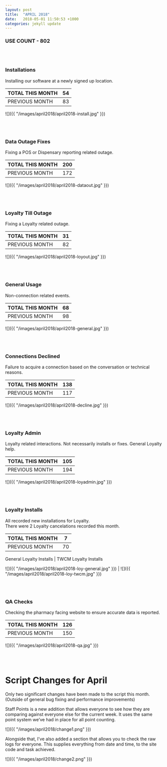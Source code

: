 ```yaml
---
layout: post
title:  "APRIL 2018"
date:   2018-05-01 11:50:53 +1000
categories: jekyll update
---
```

### USE COUNT - 802

<br/>
<br/>

### Installations
Installing our software at a newly signed up location.

| TOTAL THIS MONTH  | 54 |
| --- | --- |
| PREVIOUS MONTH  | 83  |

![]({{ "/images/april2018/april2018-install.jpg" }})  

<br/>
<br/>

### Data Outage Fixes
Fixing a POS or Dispensary reporting related outage.

| TOTAL THIS MONTH  | 200 |
| --- | --- |
| PREVIOUS MONTH  | 172 |

![]({{ "/images/april2018/april2018-dataout.jpg" }})  

<br/>
<br/>

### Loyalty Till Outage
Fixing a Loyalty related outage.

| TOTAL THIS MONTH  | 31 |
| --- | --- |
| PREVIOUS MONTH  | 82 |

![]({{ "/images/april2018/april2018-loyout.jpg" }})  

<br/>
<br/>

### General Usage
Non-connection related events.

| TOTAL THIS MONTH  | 68 |
| --- | --- |
| PREVIOUS MONTH  | 98 |

![]({{ "/images/april2018/april2018-general.jpg" }})  

<br/>
<br/>

### Connections Declined
Failure to acquire a connection based on the conversation or technical reasons.

| TOTAL THIS MONTH  | 138 |
| --- | --- |
| PREVIOUS MONTH  | 117 |

![]({{ "/images/april2018/april2018-decline.jpg" }})  

<br/>
<br/>

### Loyalty Admin
Loyalty related interactions. Not necessarily installs or fixes. General Loyalty help.

| TOTAL THIS MONTH  | 105 |
| --- | --- |
| PREVIOUS MONTH  | 194 |

![]({{ "/images/april2018/april2018-loyadmin.jpg" }})  

<br/>
<br/>

### Loyalty Installs 
All recorded new installations for Loyalty. <br/>There were 2 Loyalty cancelations recorded this month.

| TOTAL THIS MONTH  | 7 |
| --- | --- |
| PREVIOUS MONTH  | 70 |

General Loyalty Installs | TWCM Loyalty Installs

![]({{ "/images/april2018/april2018-loy-general.jpg" }}) | ![]({{ "/images/april2018/april2018-loy-twcm.jpg" }})  

<br/>
<br/>

### QA Checks
Checking the pharmacy facing website to ensure accurate data is reported.

| TOTAL THIS MONTH  | 126 |
| --- | --- |
| PREVIOUS MONTH  | 150 |

![]({{ "/images/april2018/april2018-qa.jpg" }})  

<br/>
<br/>

# Script Changes for April

Only two significant changes have been made to the script this month. (Outside of general bug fixing and performance improvements)

Staff Points is a new addition that allows everyone to see how they are comparing against everyone else for the current week. It uses the same point system we’ve had in place for all point counting.

![]({{ "/images/april2018/change1.png" }})  

Alongside that, I’ve also added a section that allows you to check the raw logs for everyone. This supplies everything from date and time, to the site code and task achieved.

![]({{ "/images/april2018/change2.png" }})  
